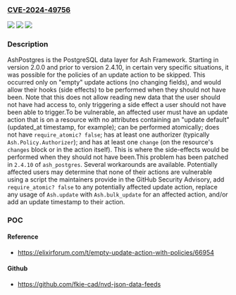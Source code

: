 ### [CVE-2024-49756](https://cve.mitre.org/cgi-bin/cvename.cgi?name=CVE-2024-49756)
![](https://img.shields.io/static/v1?label=Product&message=ash_postgres&color=blue)
![](https://img.shields.io/static/v1?label=Version&message=%3D%20%3E%3D%202.0.0%2C%20%3C%202.4.10%20&color=brighgreen)
![](https://img.shields.io/static/v1?label=Vulnerability&message=CWE-552%3A%20Files%20or%20Directories%20Accessible%20to%20External%20Parties&color=brighgreen)

### Description

AshPostgres is the PostgreSQL data layer for Ash Framework. Starting in version 2.0.0 and prior to version 2.4.10, in certain very specific situations, it was possible for the policies of an update action to be skipped. This occurred only on "empty" update actions (no changing fields), and would allow their hooks (side effects) to be performed when they should not have been. Note that this does not allow reading new data that the user should not have had access to, only triggering a side effect a user should not have been able to trigger.To be vulnerable, an affected user must have an update action that is on a resource with no attributes containing an "update default" (updated_at timestamp, for example); can be performed atomically; does not have `require_atomic? false`; has at least one authorizer (typically `Ash.Policy.Authorizer`); and has at least one `change` (on the resource's `changes` block or in the action itself). This is where the side-effects would be performed when they should not have been.This problem has been patched in `2.4.10` of `ash_postgres`. Several workarounds are available. Potentially affected users may determine that none of their actions are vulnerable using a script the maintainers provide in the GitHub Security Advisory, add `require_atomic? false` to any potentially affected update action, replace any usage of `Ash.update` with `Ash.bulk_update` for an affected action, and/or add an update timestamp to their action.

### POC

#### Reference
- https://elixirforum.com/t/empty-update-action-with-policies/66954

#### Github
- https://github.com/fkie-cad/nvd-json-data-feeds

